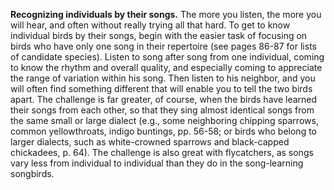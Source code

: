 **Recognizing individuals by their songs.** The more you listen, the more you will hear, and often without really trying all that hard. To get to know individual birds by their songs, begin with the easier task of focusing on birds who have only one song in their repertoire (see pages 86-87 for lists of candidate species). Listen to song after song from one individual, coming to know the rhythm and overall quality, and especially coming to appreciate the range of variation within his song. Then listen to his neighbor, and you will often find something different that will enable you to tell the two birds apart. The challenge is far greater, of course, when the birds have learned their songs from each other, so that they sing almost identical songs from the same small or large dialect (e.g., some neighboring chipping sparrows, common yellowthroats, indigo buntings, pp. 56-58; or birds who belong to larger dialects, such as white-crowned sparrows and black-capped chickadees, p. 64). The challenge is also great with flycatchers, as songs vary less from individual to individual than they do in the song-learning songbirds.
